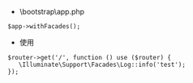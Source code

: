 - \bootstrap\app.php
```
$app->withFacades();
 ```

 - 使用
 ```
 $router->get('/', function () use ($router) {
    \Illuminate\Support\Facades\Log::info('test');
});
 ```